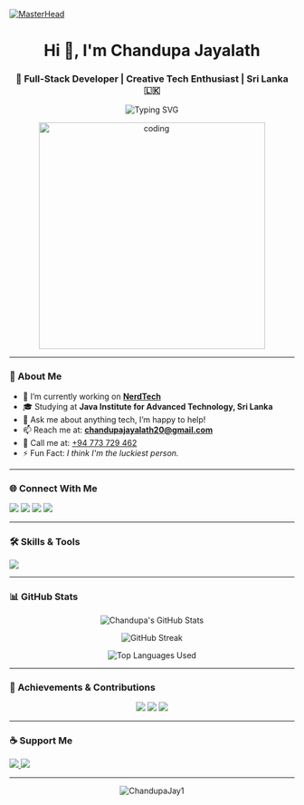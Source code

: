 [![MasterHead](https://repository-images.githubusercontent.com/588181932/e36ec678-7984-4cdd-8e4c-a3932772ff8e)](https://nerdtechlk.com)

<h1 align="center">Hi 👋, I'm Chandupa Jayalath</h1>
<h3 align="center">🚀 Full-Stack Developer | Creative Tech Enthusiast | Sri Lanka 🇱🇰</h3>

<p align="center">
  <img src="https://readme-typing-svg.herokuapp.com?font=Fira+Code&duration=3000&pause=1000&color=58A6FF&center=true&vCenter=true&width=435&lines=Frontend+%2F+Backend+Developer;UI%2FUX+Designer+%7C+Tech+Lover;Building+web+%26+mobile+apps;Always+learning+new+things" alt="Typing SVG" />
</p>

<p align="center">
  <img src="https://media.giphy.com/media/WUlplcMpOCEmTGBtBW/giphy.gif" width="400" alt="coding" />
</p>

---

### 🧠 About Me

- 🔭 I’m currently working on [**NerdTech**](https://nerdtechlk.com)
- 🎓 Studying at **Java Institute for Advanced Technology, Sri Lanka**
- 💬 Ask me about anything tech, I’m happy to help!
- 📫 Reach me at: **chandupajayalath20@gmail.com**
- 📱 Call me at: [+94 773 729 462](tel:+94773729462)
- ⚡ Fun Fact: *I think I'm the luckiest person.*

---

### 🌐 Connect With Me

<p align="left">
  <a href="https://twitter.com/Chandupa123" target="_blank"><img src="https://img.shields.io/badge/X-000000?style=for-the-badge&logo=x&logoColor=white" /></a>
  <a href="https://facebook.com/chandupajayalath2" target="_blank"><img src="https://img.shields.io/badge/Facebook-1877F2?style=for-the-badge&logo=facebook&logoColor=white" /></a>
  <a href="https://instagram.com/chandupa_music" target="_blank"><img src="https://img.shields.io/badge/Instagram-E4405F?style=for-the-badge&logo=instagram&logoColor=white" /></a>
  <a href="https://www.youtube.com/@chandupajayalath" target="_blank"><img src="https://img.shields.io/badge/YouTube-FF0000?style=for-the-badge&logo=youtube&logoColor=white" /></a>
</p>

---

### 🛠️ Skills & Tools

<p align="left">
  <img src="https://skillicons.dev/icons?i=html,css,js,bootstrap,php,mysql,mongodb,nodejs,react,arduino,git,firebase,illustrator,photoshop,unity" />
</p>

---

### 📊 GitHub Stats

<p align="center">
  <img src="https://github-readme-stats.vercel.app/api?username=ChandupaJay1&show_icons=true&theme=radical&border_radius=12&hide_border=true" alt="Chandupa's GitHub Stats" />
</p>

<p align="center">
  <img src="https://github-readme-streak-stats.herokuapp.com?user=ChandupaJay1&theme=radical&hide_border=true&border_radius=12" alt="GitHub Streak" />
</p>

<p align="center">
  <img src="https://github-readme-stats.vercel.app/api/top-langs/?username=ChandupaJay1&layout=compact&theme=radical&hide_border=true&border_radius=12" alt="Top Languages Used" />
</p>

---

### 🎯 Achievements & Contributions

<p align="center">
  <img src="https://github-profile-summary-cards.vercel.app/api/cards/profile-details?username=ChandupaJay1&theme=tokyonight" />
  <img src="https://github-profile-summary-cards.vercel.app/api/cards/most-commit-language?username=ChandupaJay1&theme=tokyonight" />
  <img src="https://github-profile-summary-cards.vercel.app/api/cards/stats?username=ChandupaJay1&theme=tokyonight" />
</p>

---

### ☕ Support Me

<p>
  <a href="https://www.buymeacoffee.com/chandupa" target="_blank">
    <img src="https://img.shields.io/badge/Buy%20Me%20a%20Coffee-FFDD00?style=for-the-badge&logo=buy-me-a-coffee&logoColor=black" />
  </a>
  <a href="https://ko-fi.com/chandupajayalath" target="_blank">
    <img src="https://img.shields.io/badge/Ko--fi-F16061?style=for-the-badge&logo=ko-fi&logoColor=white" />
  </a>
</p>

---

<p align="center">
  <img src="https://komarev.com/ghpvc/?username=ChandupaJay1&label=Profile%20Views&color=4caf50&style=flat" alt="ChandupaJay1" />
</p>
